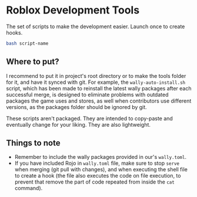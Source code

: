 # Roblox Development Tools

The set of scripts to make the development easier. Launch once to create hooks.

```bash
bash script-name
```

## Where to put?

I recommend to put it in project's root directory or to make the tools folder for it, and have it synced with git. For example, the `wally-auto-install.sh`
script, which has been made to reinstall the latest wally packages after each successful merge, is designed to eliminate problems
with outdated packages the game uses and stores, as well when contributors use different versions, as the packages folder should be ignored by git.

These scripts aren't packaged. They are intended to copy-paste and eventually change for your liking. They are also lightweight.

## Things to note

- Remember to include the wally packages provided in our's `wally.toml`.
- If you have included Rojo in `wally.toml` file, make sure to stop `serve` when merging (git pull with changes), and when executing the shell file to create a hook (the file also executes the code on file execution, to prevent that remove the part of code repeated from inside the `cat` command).
